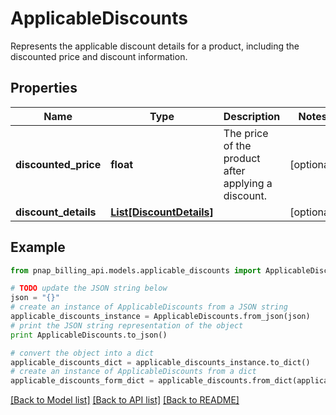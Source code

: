 # ApplicableDiscounts

Represents the applicable discount details for a product, including the discounted price and discount information.

## Properties

Name | Type | Description | Notes
------------ | ------------- | ------------- | -------------
**discounted_price** | **float** | The price of the product after applying a discount. | [optional] 
**discount_details** | [**List[DiscountDetails]**](DiscountDetails.md) |  | [optional] 

## Example

```python
from pnap_billing_api.models.applicable_discounts import ApplicableDiscounts

# TODO update the JSON string below
json = "{}"
# create an instance of ApplicableDiscounts from a JSON string
applicable_discounts_instance = ApplicableDiscounts.from_json(json)
# print the JSON string representation of the object
print ApplicableDiscounts.to_json()

# convert the object into a dict
applicable_discounts_dict = applicable_discounts_instance.to_dict()
# create an instance of ApplicableDiscounts from a dict
applicable_discounts_form_dict = applicable_discounts.from_dict(applicable_discounts_dict)
```
[[Back to Model list]](../README.md#documentation-for-models) [[Back to API list]](../README.md#documentation-for-api-endpoints) [[Back to README]](../README.md)



